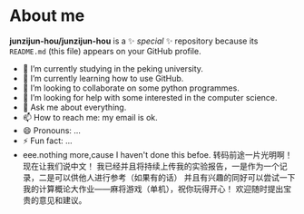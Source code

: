 # About me

**junzijun-hou/junzijun-hou** is a ✨ _special_ ✨ repository because its `README.md` (this file) appears on your GitHub profile.

- 🔭 I’m currently studying in the peking university.
- 🌱 I’m currently learning how to use GitHub.
- 👯 I’m looking to collaborate on some python programmes.
- 🤔 I’m looking for help with some interested in the computer science.
- 💬 Ask me about everything.
- 📫 How to reach me: my email is ok.
- 😄 Pronouns: ...
- ⚡ Fun fact: ...
- eee.nothing more,cause I haven't done this befoe.
转码前途一片光明啊！
现在让我们说中文！
我已经并且将持续上传我的实验报告，一是作为一个记录，二是可以供他人进行参考（如果有的话）
并且有兴趣的同好可以尝试一下我的计算概论大作业——麻将游戏（单机），祝你玩得开心！
欢迎随时提出宝贵的意见和建议。
